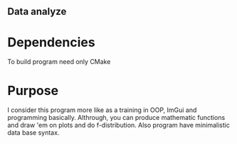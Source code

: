 ## Data analyze

# Dependencies

To build program need only CMake

# Purpose

I consider this program more like as a training in OOP, ImGui and programming basically.
Althrough, you can produce mathematic functions and draw 'em on plots and do f-distribution.
Also program have minimalistic data base syntax.
